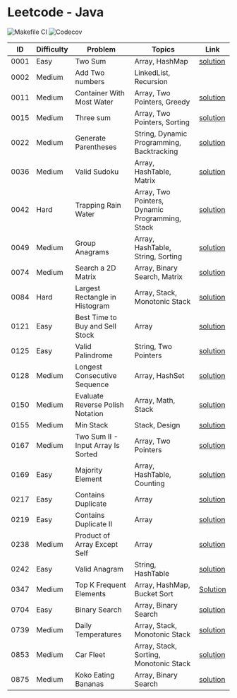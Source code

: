 # Leetcode - Java

![Makefile CI](https://github.com/dksifoua/leetcode/actions/workflows/makefile-ci.yaml/badge.svg)
![Codecov](https://img.shields.io/codecov/c/github/dksifoua/leetcode)

| ID   | Difficulty | Problem                            | Topics                                          | Link                                                        |
|------|------------|------------------------------------|-------------------------------------------------|-------------------------------------------------------------|
| 0001 | Easy       | Two Sum                            | Array, HashMap                                  | [solution](./docs/0001-Two-Sum.md)                          |
| 0002 | Medium     | Add Two numbers                    | LinkedList, Recursion                           |                                                             |
| 0011 | Medium     | Container With Most Water          | Array, Two Pointers, Greedy                     | [solution](./docs/0011-Container-With-Most-Water.md)        |
| 0015 | Medium     | Three sum                          | Array, Two Pointers, Sorting                    | [solution](./docs/0015-Three-Sum.md)                        |
| 0022 | Medium     | Generate Parentheses               | String, Dynamic Programming, Backtracking       | [solution](./docs/0022-Generate-Parentheses.md)             |
| 0036 | Medium     | Valid Sudoku                       | Array, HashTable, Matrix                        | [solution](./docs/0036-Valid-Sudoku.md)                     |
| 0042 | Hard       | Trapping Rain Water                | Array, Two Pointers, Dynamic Programming, Stack | [solution](./docs/0042-Trapping-Rain-Water.md)              |
| 0049 | Medium     | Group Anagrams                     | Array, HashTable, String, Sorting               | [solution](./docs/0049-Group-Anagrams.md )                  |
| 0074 | Medium     | Search a 2D Matrix                 | Array, Binary Search, Matrix                    | [solution](./docs/0074-Search-A-2D-Matrix.md)               |
| 0084 | Hard       | Largest Rectangle in Histogram     | Array, Stack, Monotonic Stack                   | [solution](./docs/0084-Largest-Rectangle-In-Histogram.md)   |
| 0121 | Easy       | Best Time to Buy and Sell Stock    | Array                                           | [solution](./docs/0121-Best-Time-to-Buy-and-Sell-Stock.md)  |
| 0125 | Easy       | Valid Palindrome                   | String, Two Pointers                            | [solution](./docs/0125-Valid-Palindrome.md)                 |       
| 0128 | Medium     | Longest Consecutive Sequence       | Array, HashSet                                  | [solution](./docs/0128-Longest-Consecutive-Sequence.md)     |
| 0150 | Medium     | Evaluate Reverse Polish Notation   | Array, Math, Stack                              | [solution](./docs/0150-Evaluate-Reverse-Polish-Notation.md) |
| 0155 | Medium     | Min Stack                          | Stack, Design                                   | [solution](./docs/0155-Min-Stack.md)                        |
| 0167 | Medium     | Two Sum II - Input Array Is Sorted | Array, Two Pointers                             | [solution](./docs/0167-Two-Sum-II-Array-Is-Sorted.md)       |
| 0169 | Easy       | Majority Element                   | Array, HashTable, Counting                      | [solution](./docs/0169-Majority-Element.md)                 |
| 0217 | Easy       | Contains Duplicate                 | Array                                           | [solution](./docs/0217-Contains-Duplicate.md)               |
| 0219 | Easy       | Contains Duplicate II              | Array                                           | [solution](./docs/0219-Contains-Duplicate-II.md)            |
| 0238 | Medium     | Product of Array Except Self       | Array                                           | [solution](./docs/0238-Product-Of-Array-Except-Self.md)     |
| 0242 | Easy       | Valid Anagram                      | String, HashTable                               | [solution](./docs/0242-Valid-Anagram.md)                    |   
| 0347 | Medium     | Top K Frequent Elements            | Array, HashMap, Bucket Sort                     | [Solution](./docs/0347-Top-K-Frequent-Elements.md)          |
| 0704 | Easy       | Binary Search                      | Array, Binary Search                            | [solution](./docs/0704-Binary-Search.md)                    |
| 0739 | Medium     | Daily Temperatures                 | Array, Stack, Monotonic Stack                   | [solution](./docs/0139-Daily-Temperatures.md)               |
| 0853 | Medium     | Car Fleet                          | Array, Stack, Sorting, Monotonic Stack          | [solution](./docs/0853-Car-Fleet.md)                        |
| 0875 | Medium     | Koko Eating Bananas                | Array, Binary Search                            | [solution](./docs/0875-Koko-Eating-Bananas.md)              |